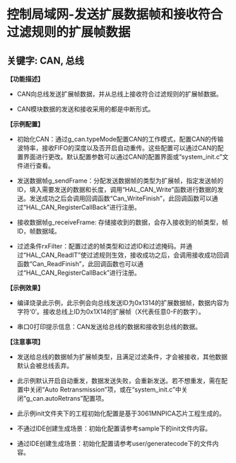 # 控制局域网-发送扩展数据帧和接收符合过滤规则的扩展帧数据
## 关键字: CAN, 总线
 
**【功能描述】**
+ CAN向总线发送扩展帧数据，并从总线上接收符合过滤规则的扩展帧数据。

+ CAN模块数据的发送和接收采用的都是中断形式。

**【示例配置】**
+ 初始化CAN：通过g_can.typeMode配置CAN的工作模式，配置CAN的传输波特率，接收FIFO的深度以及否开启自动重传。这些配置可以通过CAN的配置界面进行更改。默认配置参数可以通过CAN的配置界面或“system_init.c”文件进行查看。

+ 发送数据帧g_sendFrame：分配发送数据帧的类型为扩展帧，指定发送帧的ID，填入需要发送的数据和长度，调用“HAL_CAN_Write”函数进行数据的发送。发送成功之后会调用回调函数“Can_WriteFinish”，此回调函数可以通过“HAL_CAN_RegisterCallBack”进行注册。

+ 接收数据帧g_receiveFrame: 存储接收到的数据，会存入接收到的帧类型，帧ID，帧数据域。

+ 过滤条件rxFilter：配置过滤的帧类型和过滤ID和过滤掩码。并通过“HAL_CAN_ReadIT”使过滤规则生效，接收成功之后，会调用接收成功回调函数“Can_ReadFinish”，此回调函数也可以通过“HAL_CAN_RegisterCallBack”进行注册。

**【示例效果】**
+ 编译烧录此示例，此示例会向总线发送ID为0x1314的扩展数据帧，数据内容为字符‘0’。接收总线上ID为0x1X14的扩展帧（X代表任意0-F的数字）。

+ 串口0打印提示信息：CAN发送给总线的数据和接收到总线的数据。
 
**【注意事项】**
+ 发送给总线的数据帧为扩展帧类型，且满足过滤条件，才会被接收，其他数据默认会被总线丢弃。

+ 此示例默认开启自动重发，数据发送失败，会重新发送。若不想重发，需在配置中关闭“Auto Retransmission”项，或在“system_init.c”中关闭“g_can.autoRetrans”配置项。
+ 此示例init文件夹下的工程初始化配置是基于3061MNPICA芯片工程生成的。
+ 不通过IDE创建生成场景：初始化配置请参考sample下的init文件内容。
+ 通过IDE创建生成场景：初始化配置请参考user/generatecode下的文件内容。